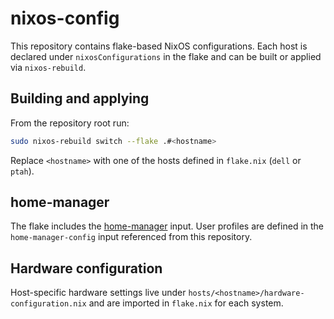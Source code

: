 # nixos-config

This repository contains flake-based NixOS configurations. Each host is declared under `nixosConfigurations` in the flake and can be built or applied via `nixos-rebuild`.

## Building and applying

From the repository root run:

```bash
sudo nixos-rebuild switch --flake .#<hostname>
```

Replace `<hostname>` with one of the hosts defined in `flake.nix` (`dell` or `ptah`).

## home-manager

The flake includes the [home-manager](https://github.com/nix-community/home-manager) input. User profiles are defined in the `home-manager-config` input referenced from this repository.

## Hardware configuration

Host-specific hardware settings live under `hosts/<hostname>/hardware-configuration.nix` and are imported in `flake.nix` for each system.
